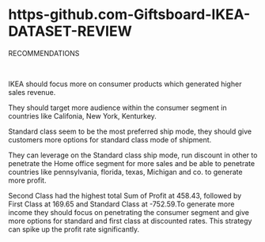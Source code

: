 # https-github.com-Giftsboard-IKEA-DATASET-REVIEW

RECOMMENDATIONS

﻿

IKEA should focus more on consumer products which generated higher sales revenue.



They should target more audience within the consumer segment in countries like Califonia, New York, Kenturkey.



Standard class seem to be the most preferred ship mode, they should give customers more options for standard class mode of shipment.



They can leverage on the Standard class ship mode, run discount in other to penetrate the Home office segment for more sales and be able to penetrate countries like pennsylvania, florida, texas, Michigan and co. to generate more profit.



Second Class had the highest total Sum of Profit at 458.43, followed by First Class at 169.65 and Standard Class at -752.59.To generate more income they should focus on penetrating the consumer segment and give more options for standard and first class at discounted rates. This strategy can spike up the profit rate significantly.

